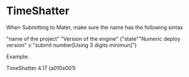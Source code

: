 # TimeShatter

When Submitting to Mater, make sure the name has the following sintax

"name of the project" "Version of the engine" ("state""Numeric deploy version" x "submit number[Using 3 digits minimun]")

Example:

TimeShatter 4.17 (a010x001)
